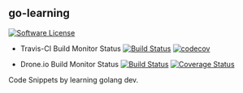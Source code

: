 ## go-learning

[![Software License](https://img.shields.io/badge/License-MIT-orange.svg?style=flat-square)](https://github.com/researchlab/golearning/blob/master/LICENSE.md)

- Travis-CI Build Monitor Status
[![Build Status](https://travis-ci.org/researchlab/golearning.svg?branch=master)](https://travis-ci.org/researchlab/golearning)
[![codecov](https://codecov.io/gh/researchlab/golearning/branch/master/graph/badge.svg)](https://codecov.io/gh/researchlab/golearning)

- Drone.io Build Monitor Status
[![Build Status](https://drone.io/github.com/researchlab/golearning/status.png)](https://drone.io/github.com/researchlab/golearning/latest)
[![Coverage Status](https://coveralls.io/repos/github/researchlab/golearning/badge.svg?branch=master)](https://coveralls.io/repos/github/researchlab/golearning?branch=master)

Code Snippets by learning golang dev.
